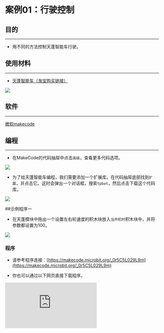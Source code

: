 ﻿---
sidebar_position: 8
sidebar_label: 行驶控制
---

# 案例01：行驶控制

## 目的
---
- 用不同的方法控制天蓬智能车行驶。

## 使用材料
---

- [天蓬智能车（淘宝购买链接）](https://item.taobao.com/item.htm?ft=t&id=627045784239)



![](https://wiki-media-ef.oss-cn-hongkong.aliyuncs.com//images/TPBot_tianpeng_case_01_01.png)





## 软件
---
[微软makecode](https://makecode.microbit.org/#)


## 编程
---


- 在MakeCode的代码抽屉中点击`高级`，查看更多代码选项。

![](https://wiki-media-ef.oss-cn-hongkong.aliyuncs.com//images/TPBot_tianpeng_case_01_02.png)

- 为了给天蓬智能车编程，我们需要添加一个扩展库。在代码抽屉底部找到`扩展`，并点击它。这时会弹出一个对话框，搜索`tpbot`，然后点击下载这个代码库。

![](https://wiki-media-ef.oss-cn-hongkong.aliyuncs.com//images/TPBot_tianpeng_case_01_03.png)

##示例程序一
- 在天蓬模块中拖出一个设置左右轮速度的积木块放入`当开机时`积木块中，并将参数都设置为100。

![](https://wiki-media-ef.oss-cn-hongkong.aliyuncs.com//images/TPBot_tianpeng_case_01_04.png)

### 程序
- 请参考程序连接：[https://makecode.microbit.org/_0r5C5L029L9m](https://makecode.microbit.org/_0r5C5L029L9m)

- 你也可以通过以下网页直接下载程序。

<div
    style={{
        position: 'relative',
        paddingBottom: '60%',
        overflow: 'hidden',
    }}
>
    <iframe
        src="https://makecode.microbit.org/_UatK2a6cgc7u"
        frameborder="0"
        sandbox="allow-popups allow-forms allow-scripts allow-same-origin"
        style={{
            position: 'absolute',
            width: '100%',
            height: '100%',
        }}
    />
</div>
---

## 结论
---
- 天蓬智能车会一直向前行驶

##示例程序二
- 在天蓬模块中拖出一个`向前进速度为100%持续0秒`的积木块放入`当开机时`积木块中，并将参数都设置为速度100、持续3秒。

![](https://wiki-media-ef.oss-cn-hongkong.aliyuncs.com//images/TPBot_tianpeng_case_01_05.png)

### 程序
- 请参考程序连接：[https://makecode.microbit.org/_XXH3yP66oRRp](https://makecode.microbit.org/_XXH3yP66oRRp)

- 你也可以通过以下网页直接下载程序。

<div
    style={{
        position: 'relative',
        paddingBottom: '60%',
        overflow: 'hidden',
    }}
>
    <iframe
        src="https://makecode.microbit.org/_UatK2a6cgc7u"
        frameborder="0"
        sandbox="allow-popups allow-forms allow-scripts allow-same-origin"
        style={{
            position: 'absolute',
            width: '100%',
            height: '100%',
        }}
    />
</div>
---

## 结论
---

- 天蓬智能车全速前进三秒后停车

##示例程序三
- 在天蓬模块中拖出一个`向前进速度为100%`的积木块放入`当按钮A被按下时`中，然后设置暂停2000ms，然后在天蓬模块中拖出`立刻停车`放入`当按钮A被按下时`中。

![](https://wiki-media-ef.oss-cn-hongkong.aliyuncs.com//images/TPBot_tianpeng_case_01_06.png)

### 程序
- 请参考程序连接：[https://makecode.microbit.org/_6i4awR07MA7E](https://makecode.microbit.org/_6i4awR07MA7E)

- 你也可以通过以下网页直接下载程序。

<div
    style={{
        position: 'relative',
        paddingBottom: '60%',
        overflow: 'hidden',
    }}
>
    <iframe
        src="https://makecode.microbit.org/_6i4awR07MA7E"
        frameborder="0"
        sandbox="allow-popups allow-forms allow-scripts allow-same-origin"
        style={{
            position: 'absolute',
            width: '100%',
            height: '100%',
        }}
    />
</div>
---

## 结论
---

- 当按钮A被按下后，天蓬智能车全速前进两秒后停车

## 思考
---


## 常见问题
---


## 相关阅读
---
